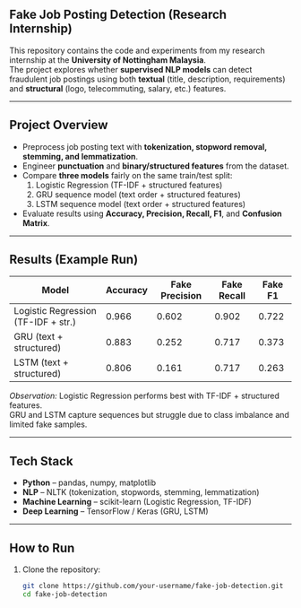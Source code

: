 ## Fake Job Posting Detection (Research Internship)

This repository contains the code and experiments from my research internship at the **University of Nottingham Malaysia**.  
The project explores whether **supervised NLP models** can detect fraudulent job postings using both **textual** (title, description, requirements) and **structural** (logo, telecommuting, salary, etc.) features.

---

## Project Overview
- Preprocess job posting text with **tokenization, stopword removal, stemming, and lemmatization**.
- Engineer **punctuation** and **binary/structured features** from the dataset.
- Compare **three models** fairly on the same train/test split:
  1. Logistic Regression (TF-IDF + structured features)
  2. GRU sequence model (text order + structured features)
  3. LSTM sequence model (text order + structured features)
- Evaluate results using **Accuracy, Precision, Recall, F1**, and **Confusion Matrix**.

---

## Results (Example Run)

| Model                               | Accuracy | Fake Precision | Fake Recall | Fake F1 |
|-------------------------------------|----------|----------------|-------------|---------|
| Logistic Regression (TF-IDF + str.) | 0.966    | 0.602          | 0.902       | 0.722   |
| GRU (text + structured)             | 0.883    | 0.252          | 0.717       | 0.373   |
| LSTM (text + structured)            | 0.806    | 0.161          | 0.717       | 0.263   |

*Observation:* Logistic Regression performs best with TF-IDF + structured features.  
GRU and LSTM capture sequences but struggle due to class imbalance and limited fake samples.

---

## Tech Stack
- **Python** – pandas, numpy, matplotlib  
- **NLP** – NLTK (tokenization, stopwords, stemming, lemmatization)  
- **Machine Learning** – scikit-learn (Logistic Regression, TF-IDF)  
- **Deep Learning** – TensorFlow / Keras (GRU, LSTM)  

---

## How to Run
1. Clone the repository:
   ```bash
   git clone https://github.com/your-username/fake-job-detection.git
   cd fake-job-detection
